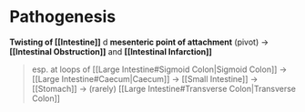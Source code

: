 # Pathogenesis
**Twisting of [[Intestine]]** d **mesenteric point of attachment** (pivot) -> **[[Intestinal Obstruction]]** and **[[Intestinal Infarction]]**
> esp. at loops of [[Large Intestine#Sigmoid Colon|Sigmoid Colon]] -> [[Large Intestine#Caecum|Caecum]] -> [[Small Intestine]] -> [[Stomach]] -> (rarely) [[Large Intestine#Transverse Colon|Transverse Colon]]
